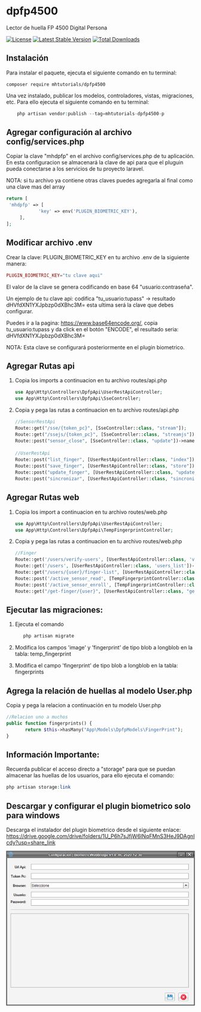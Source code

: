 # dpfp4500
Lector de huella FP 4500 Digital Persona

[![License](https://img.shields.io/badge/License-MIT-green.svg)](https://opensource.org/licenses/MIT)
[![Latest Stable Version](https://poser.pugx.org/mhtutorials/dpfp4500/v/stable)](https://packagist.org/packages/mhtutorials/dpfp4500)
[![Total Downloads](https://poser.pugx.org/mhtutorials/dpfp4500/downloads)](https://packagist.org/packages/mhtutorials/dpfp4500)


## Instalación

Para instalar el paquete, ejecuta el siguiente comando en tu terminal:

    composer require mhtutorials/dpfp4500

Una vez instalado, publicar los modelos, controladores, vistas, migraciones, etc.
Para ello ejecuta el siguiente comando en tu terminal:
```php
    php artisan vendor:publish --tag=mhtutorials-dpfp4500-p
```

## Agregar configuración al archivo config/services.php

Copiar la clave "mhdpfp" en el archivo config/services.php de tu aplicación.
En esta configuracion se almacenará la clave de api para que el pluguin pueda
conectarse a los servicios de tu proyecto laravel.

NOTA: si tu archivo ya contiene otras claves puedes agregarla al final como una clave mas del array
```php
return [   
 'mhdpfp' => [
            'key' => env('PLUGIN_BIOMETRIC_KEY'),        
     ],
];
```

## Modificar archivo .env

Crear la clave: PLUGIN_BIOMETRIC_KEY en tu archivo .env de la siguiente manera:

```php
PLUGIN_BIOMETRIC_KEY="tu clave aqui"
```

El valor de la clave se genera codificando en base 64 "usuario:contraseña".

Un ejemplo de tu clave api: codifica "tu_usuario:tupass" -> resultado dHVfdXN1YXJpbzp0dXBhc3M=
esta ultima será la clave que debes configurar.

Puedes ir a la pagina: https://www.base64encode.org/, copia tu_usuario:tupass y da click en el botón
"ENCODE", el resultado seria: dHVfdXN1YXJpbzp0dXBhc3M=

NOTA: Esta clave se configurará posteriormente en el plugin biometrico.


## Agregar Rutas api

1. Copia los imports a continuacion en tu archivo routes/api.php

    ```php  
    use App\Http\Controllers\DpfpApi\UserRestApiController;
    use App\Http\Controllers\DpfpApi\SseController;
    ```

2. Copia y pega las rutas a continuacion en tu archivo routes/api.php

    ```php  
    //SensorRestApi
    Route::get("/sse/{token_pc}", [SseController::class, "stream"]);
    Route::get("/ssejs/{token_pc}", [SseController::class, "streamjs"]);
    Route::post("sensor_close", [SseController::class, "update"])->name("sensor_close");

    //UserRestApi
    Route::post("list_finger", [UserRestApiController::class, "index"]);
    Route::post("save_finger", [UserRestApiController::class, "store"]);
    Route::post("update_finger", [UserRestApiController::class, "update"]);
    Route::post("sincronizar", [UserRestApiController::class, "sincronizar"]);
    ```


## Agregar Rutas web

1. Copia los import a continuacion en tu archivo routes/web.php

    ```php  
    use App\Http\Controllers\DpfpApi\UserRestApiController;
    use App\Http\Controllers\DpfpApi\TempFingerprintController;
    ```

2. Copia y pega las rutas a continuacion en tu archivo routes/web.php

    ```php  
    //Finger
    Route::get('/users/verify-users', [UserRestApiController::class, 'verify_users'])->name('verify-users');
    Route::get('/users', [UserRestApiController::class, 'users_list'])->name('users_list');
    Route::get("/users/{user}/finger-list", [UserRestApiController::class, "fingerList"])->name("finger-list");
    Route::post('/active_sensor_read', [TempFingerprintController::class, 'store_read']);
    Route::post('/active_sensor_enroll', [TempFingerprintController::class, 'store_enroll']);
    Route::get("/get-finger/{user}", [UserRestApiController::class, "get_finger"])->name("get_finger");
    ```

## Ejecutar las migraciones:

 1. Ejecuta el comando
    ```php  
       php artisan migrate
    ```

2. Modifica los campos 'image' y  'fingerprint' de tipo blob a longblob en la tabla: temp_fingerprint

3. Modifica el campo 'fingerprint' de tipo blob a longblob en la tabla: fingerprints


## Agrega la relación de huellas al modelo User.php

Copia y pega la relacion a continuación en tu modelo User.php
```php  
//Relacion uno a muchos
public function fingerprints() {
       return $this->hasMany("App\Models\DpfpModels\FingerPrint");
}
```

## Información Importante:

Recuerda publicar el acceso directo a "storage" para que se puedan almacenar las huellas de los usuarios,
para ello ejecuta el comando:
```php  
php artisan storage:link
```


## Descargar y configurar el plugin biometrico solo para windows

Descarga el instalador del plugin biometrico desde el siguiente enlace:
https://drive.google.com/drive/folders/1U_P6h7sJfjW6INqFMnS3HeJ9DAgnIcdy?usp=share_link

![ConfigForm](ConfigForm.png)



